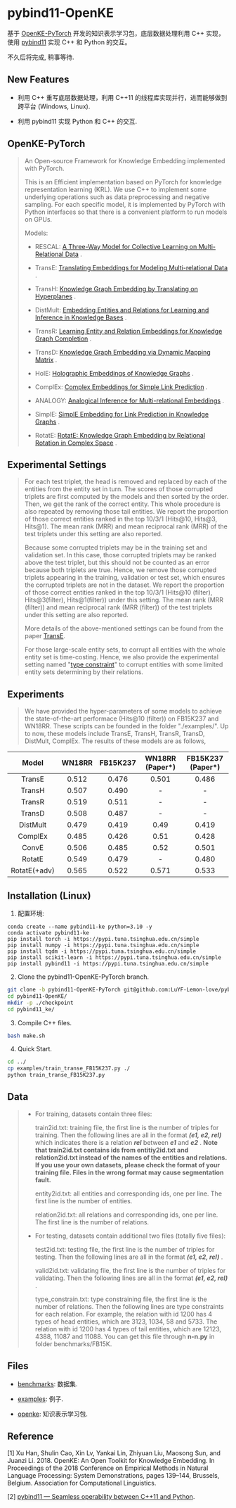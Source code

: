 # pybind11-OpenKE

基于 [OpenKE-PyTorch](https://github.com/thunlp/OpenKE/tree/OpenKE-PyTorch) 开发的知识表示学习包，底层数据处理利用 C++ 实现，使用 [pybind11](https://github.com/pybind/pybind11) 实现 C++ 和 Python 的交互。

不久后将完成, 稍事等待.

## New Features

- 利用 C++ 重写底层数据处理，利用 C++11 的线程库实现并行，进而能够做到跨平台 (Windows, Linux).

- 利用 pybind11 实现 Python 和 C++ 的交互.

## OpenKE-PyTorch

>An Open-source Framework for Knowledge Embedding implemented with PyTorch.
>
>This is an Efficient implementation based on PyTorch for knowledge representation learning (KRL). We use C++ to implement some underlying operations such as data preprocessing and negative sampling. For each specific model, it is implemented by PyTorch with Python interfaces so that there is a convenient platform to run models on GPUs.
>
>Models:
>
>- RESCAL: [A Three-Way Model for Collective Learning on Multi-Relational Data](https://icml.cc/Conferences/2011/papers/438_icmlpaper.pdf) .
>
>- TransE: [Translating Embeddings for Modeling Multi-relational Data](https://proceedings.neurips.cc/paper_files/paper/2013/hash/1cecc7a77928ca8133fa24680a88d2f9-Abstract.html) .
>
>- TransH: [Knowledge Graph Embedding by Translating on Hyperplanes](https://ojs.aaai.org/index.php/AAAI/article/view/8870) .
>
>- DistMult: [Embedding Entities and Relations for Learning and Inference in Knowledge Bases](https://arxiv.org/abs/1412.6575) .
>
>- TransR: [Learning Entity and Relation Embeddings for Knowledge Graph Completion](https://ojs.aaai.org/index.php/AAAI/article/view/9491) .
>
>- TransD: [Knowledge Graph Embedding via Dynamic Mapping Matrix](https://aclanthology.org/P15-1067/) .
>
>- HolE: [Holographic Embeddings of Knowledge Graphs](https://ojs.aaai.org/index.php/AAAI/article/view/10314) .
>
>- ComplEx: [Complex Embeddings for Simple Link Prediction](https://arxiv.org/abs/1606.06357) .
>
>- ANALOGY: [Analogical Inference for Multi-relational Embeddings](https://proceedings.mlr.press/v70/liu17d.html) .
>
>- SimplE: [SimplE Embedding for Link Prediction in Knowledge Graphs](https://proceedings.neurips.cc/paper_files/paper/2018/hash/b2ab001909a8a6f04b51920306046ce5-Abstract.html) .
>
>- RotatE: [RotatE: Knowledge Graph Embedding by Relational Rotation in Complex Space](https://openreview.net/forum?id=HkgEQnRqYQ) .

## Experimental Settings

>For each test triplet, the head is removed and replaced by each of the entities from the entity set in turn. The scores of those corrupted triplets are first computed by the models and then sorted by the order. Then, we get the rank of the correct entity. This whole procedure is also repeated by removing those tail entities. We report the proportion of those correct entities ranked in the top 10/3/1 (Hits@10, Hits@3, Hits@1). The mean rank (MRR) and mean reciprocal rank (MRR) of the test triplets under this setting are also reported.
>
>Because some corrupted triplets may be in the training set and validation set. In this case, those corrupted triplets may be ranked above the test triplet, but this should not be counted as an error because both triplets are true. Hence, we remove those corrupted triplets appearing in the training, validation or test set, which ensures the corrupted triplets are not in the dataset. We report the proportion of those correct entities ranked in the top 10/3/1 (Hits@10 (filter), Hits@3(filter), Hits@1(filter)) under this setting. The mean rank (MRR (filter)) and mean reciprocal rank (MRR (filter)) of the test triplets under this setting are also reported.
>
>More details of the above-mentioned settings can be found from the paper [TransE](http://papers.nips.cc/paper/5071-translating-embeddings-for-modeling-multi-relational-data.pdf).
>
>For those large-scale entity sets, to corrupt all entities with the whole entity set is time-costing. Hence, we also provide the experimental setting named "[type constraint](https://www.dbs.ifi.lmu.de/~krompass/papers/TypeConstrainedRepresentationLearningInKnowledgeGraphs.pdf)" to corrupt entities with some limited entity sets determining by their relations.

## Experiments

>We have provided the hyper-parameters of some models to achieve the state-of-the-art performace (Hits@10 (filter)) on FB15K237 and WN18RR. These scripts can be founded in the folder "./examples/". Up to now, these models include TransE, TransH, TransR, TransD, DistMult, ComplEx. The results of these models are as follows,

|Model|WN18RR|FB15K237|WN18RR (Paper\*)|FB15K237 (Paper\*)|
|:-:|:-:|:-:|:-:|:-:|
|TransE|0.512|0.476|0.501|0.486|
|TransH|0.507|0.490|-|-|
|TransR|0.519|0.511|-|-|
|TransD|0.508|0.487|-|-|
|DistMult|0.479|0.419|0.49|0.419|
|ComplEx|0.485|0.426|0.51|0.428|
|ConvE|0.506|0.485|0.52|0.501|
|RotatE|0.549|0.479|-|0.480|
|RotatE(+adv)|0.565|0.522|0.571|0.533|

## Installation (Linux)

1. 配置环境:

```shell
conda create --name pybind11-ke python=3.10 -y
conda activate pybind11-ke
pip install torch -i https://pypi.tuna.tsinghua.edu.cn/simple
pip install numpy -i https://pypi.tuna.tsinghua.edu.cn/simple
pip install tqdm -i https://pypi.tuna.tsinghua.edu.cn/simple
pip install scikit-learn -i https://pypi.tuna.tsinghua.edu.cn/simple
pip install pybind11 -i https://pypi.tuna.tsinghua.edu.cn/simple
```

2. Clone the pybind11-OpenKE-PyTorch branch.

```bash
git clone -b pybind11-OpenKE-PyTorch git@github.com:LuYF-Lemon-love/pybind11-OpenKE.git --depth 1
cd pybind11-OpenKE/
mkdir -p ./checkpoint
cd pybind11_ke/
```

3. Compile C++ files.

```bash
bash make.sh
```

4. Quick Start.

```bash
cd ../
cp examples/train_transe_FB15K237.py ./
python train_transe_FB15K237.py
```

## Data

>* For training, datasets contain three files:
>
>   train2id.txt: training file, the first line is the number of triples for training. Then the following lines are all in the format ***(e1, e2, rel)*** which indicates there is a relation ***rel*** between ***e1*** and ***e2*** . **Note that train2id.txt contains ids from entitiy2id.txt and relation2id.txt instead of the names of the entities and relations. If you use your own datasets, please check the format of your training file. Files in the wrong format may cause segmentation fault.**
>
>   entity2id.txt: all entities and corresponding ids, one per line. The first line is the number of entities.
>
>   relation2id.txt: all relations and corresponding ids, one per line. The first line is the number of relations.
>
>* For testing, datasets contain additional two files (totally five files):
>
>   test2id.txt: testing file, the first line is the number of triples for testing. Then the following lines are all in the format ***(e1, e2, rel)*** .
>
>   valid2id.txt: validating file, the first line is the number of triples for validating. Then the following lines are all in the format ***(e1, e2, rel)*** .
>
>   type_constrain.txt: type constraining file, the first line is the number of relations. Then the following lines are type constraints for each relation. For example, the relation with id 1200 has 4 types of head entities, which are 3123, 1034, 58 and 5733. The relation with id 1200 has 4 types of tail entities, which are 12123, 4388, 11087 and 11088. You can get this file through **n-n.py** in folder benchmarks/FB15K.

## Files

- [benchmarks](./benchmarks/): 数据集.

- [examples](./examples/): 例子.

- [openke](./openke/): 知识表示学习包.

## Reference

[1] Xu Han, Shulin Cao, Xin Lv, Yankai Lin, Zhiyuan Liu, Maosong Sun, and Juanzi Li. 2018. OpenKE: An Open Toolkit for Knowledge Embedding. In Proceedings of the 2018 Conference on Empirical Methods in Natural Language Processing: System Demonstrations, pages 139–144, Brussels, Belgium. Association for Computational Linguistics.

[2] [pybind11 — Seamless operability between C++11 and Python](https://github.com/pybind/pybind11).
